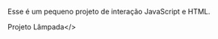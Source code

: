 Esse é um pequeno projeto de interação JavaScript e HTML.

<um href="https://rafael-toshio.github.io/projeto-lampada/">Projeto Lâmpada</>